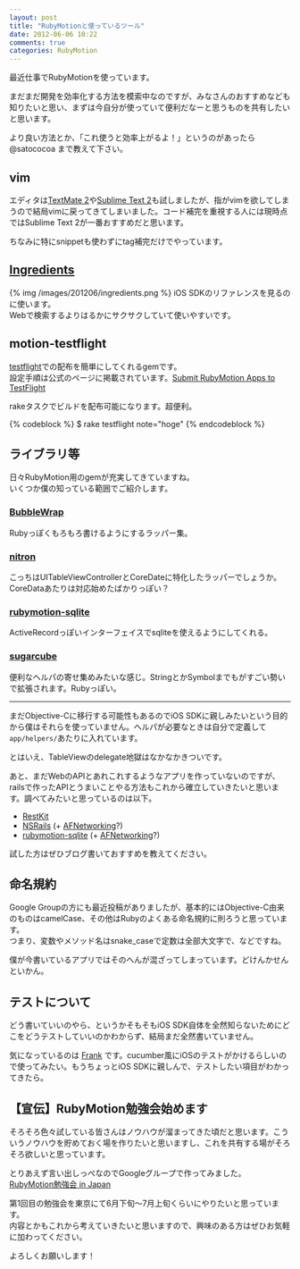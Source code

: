 ```yaml
---
layout: post
title: "RubyMotionと使っているツール"
date: 2012-06-06 10:22
comments: true
categories: RubyMotion
---
```

最近仕事でRubyMotionを使っています。

まだまだ開発を効率化する方法を模索中なのですが、みなさんのおすすめなども知りたいと思い、まずは今自分が使っていて便利だなーと思うものを共有したいと思います。

より良い方法とか、「これ使うと効率上がるよ！」というのがあったら @satococoa まで教えて下さい。


## vim
エディタは[TextMate 2](http://blog.macromates.com/2011/textmate-2-0-alpha/)や[Sublime Text 2](http://www.sublimetext.com/2)も試しましたが、指がvimを欲してしまうので結局vimに戻ってきてしまいました。コード補完を重視する人には現時点ではSublime Text 2が一番おすすめだと思います。

ちなみに特にsnippetも使わずにtag補完だけでやっています。


## [Ingredients](http://fileability.net/ingredients/)
{% img /images/201206/ingredients.png %}
iOS SDKのリファレンスを見るのに使います。  
Webで検索するよりはるかにサクサクしていて使いやすいです。


## motion-testflight
[testflight](https://testflightapp.com)での配布を簡単にしてくれるgemです。  
設定手順は公式のページに掲載されています。[Submit RubyMotion Apps to TestFlight](http://www.rubymotion.com/developer-center/articles/testflight/)

rakeタスクでビルドを配布可能になります。超便利。

{% codeblock %}
$ rake testflight note="hoge"
{% endcodeblock %}


## ライブラリ等
日々RubyMotion用のgemが充実してきていますね。  
いくつか僕の知っている範囲でご紹介します。

### [BubbleWrap](https://github.com/mattetti/BubbleWrap)
Rubyっぽくもろもろ書けるようにするラッパー集。

### [nitron](https://github.com/mattgreen/nitron)
こっちはUITableViewControllerとCoreDateに特化したラッパーでしょうか。CoreDataあたりは対応始めたばかりっぽい？

### [rubymotion-sqlite](https://github.com/railsfactory/rubymotion-sqlite)
ActiveRecordっぽいインターフェイスでsqliteを使えるようにしてくれる。

### [sugarcube](https://github.com/fusionbox/sugarcube)
便利なヘルパの寄せ集めみたいな感じ。StringとかSymbolまでもがすごい勢いで拡張されます。Rubyっぽい。


---

まだObjective-Cに移行する可能性もあるのでiOS SDKに親しみたいという目的から僕はそれらを使っていません。ヘルパが必要なときは自分で定義して`app/helpers/`あたりに入れています。

とはいえ、TableViewのdelegate地獄はなかなかきついです。

あと、まだWebのAPIとあれこれするようなアプリを作っていないのですが、railsで作ったAPIとうまいことやる方法もこれから確立していきたいと思います。調べてみたいと思っているのは以下。

- [RestKit](https://github.com/RestKit/RestKit)
- [NSRails](https://github.com/dingbat/nsrails) (+ [AFNetworking](https://github.com/AFNetworking/AFNetworking)?)
- [rubymotion-sqlite](https://github.com/railsfactory/rubymotion-sqlite) (+ [AFNetworking](https://github.com/AFNetworking/AFNetworking)?)

試した方はぜひブログ書いておすすめを教えてください。


## 命名規約
Google Groupの方にも最近投稿がありましたが、基本的にはObjective-C由来のものはcamelCase、その他はRubyのよくある命名規約に則ろうと思っています。  
つまり、変数やメソッド名はsnake\_caseで定数は全部大文字で、などですね。

僕が今書いているアプリではそのへんが混ざってしまっています。どけんかせんといかん。


## テストについて
どう書いていいのやら、というかそもそもiOS SDK自体を全然知らないためにどこをどうテストしていいのかわからず、結局まだ全然書いていません。

気になっているのは [Frank](https://github.com/moredip/Frank) です。cucumber風にiOSのテストがかけるらしいので使ってみたい。もうちょっとiOS SDKに親しんで、テストしたい項目がわかってきたら。


## 【宣伝】RubyMotion勉強会始めます
そろそろ色々試している皆さんはノウハウが溜まってきた頃だと思います。こういうノウハウを貯めておく場を作りたいと思いますし、これを共有する場がそろそろ欲しいと思っています。

とりあえず言い出しっぺなのでGoogleグループで作ってみました。 [RubyMotion勉強会 in Japan](https://groups.google.com/d/forum/rubymotionjp)

第1回目の勉強会を東京にて6月下旬〜7月上旬くらいにやりたいと思っています。  
内容とかもこれから考えていきたいと思いますので、興味のある方はぜひお気軽に加わってください。

よろしくお願いします！

